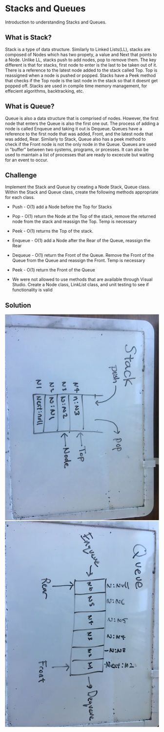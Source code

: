 # Stacks and Queues
Introduction to understanding Stacks and Queues.

## What is Stack?
Stack is a type of data structure. Similarly to Linked Lists(LL), stacks are composed of Nodes which has two propety, a value and Next that points to a Node. 
Unlike LL, stacks push to add nodes, pop to remove them. The key different is that for stacks, first node to enter is the last to be taken out of it. 
There is a reference to the latest node added to the stack called Top. Top is reassigned when a node is pushed or popped. Stacks have a Peek method that
checks if the Top node is the last node in the stack so that it doesnt get popped off.
Stacks are used in compile time memory management, for effecient algorithms, backtracking, etc.

## What is Queue?
Queue is also a data structure that is comprised of nodes. However, the first node that enters the Queue is also the first one out. The process of adding 
a node is called Enqueue and taking it out is Dequeue. Queues have a reference to the first node that was added, Front, and the latest node that was added, Rear.
Similarly to Stack, Queue also has a peek method to check if the Front node is not the only node in the Queue. Queues are used in "buffer"
between two systems, programs, or prcesses. It can also be used to maintain a list of processes that are ready to excecute but waiting for 
an event to occur.

## Challenge
Implement the Stack and Queue by creating a Node Stack, Queue class. Within the Stack and Queue class, create the following methods appropriate for each class.
* Push - O(1) add a Node before the Top for Stacks
* Pop - O(1) return the Node at the Top of the stack, remove the returned node from the stack and reassign the Top. Temp is necessary
* Peek - O(1) returns the Top of the stack.

* Enqueue - O(1) add a Node after the Rear of the Queue, reassign the Rear
* Dequeue - O(1) return the Front of the Queue. Remove the Front of the Queue from the Queue and reassign the Front. Temp is necessary
* Peek - O(1) return the Front of the Queue
* We were not allowed to use methods that are available through Visual Studio.
Create a Node class, LinkList class, and unit testing to see if functionality is valid

## Solution

![stack](../../assets/Stack_visual.jpg)
![queue](../../assets/Queue_visual.jpg)
